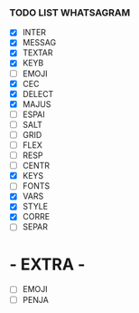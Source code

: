### TODO LIST WHATSAGRAM

- [x] INTER
- [x] MESSAG
- [x] TEXTAR
- [x] KEYB
- [ ] EMOJI
- [x] CEC
- [x] DELECT
- [x] MAJUS
- [ ] ESPAI
- [ ] SALT
- [ ] GRID
- [ ] FLEX
- [ ] RESP
- [ ] CENTR
- [x] KEYS
- [ ] FONTS
- [x] VARS
- [x] STYLE
- [x] CORRE
- [ ] SEPAR
# - EXTRA -
- [ ] EMOJI
- [ ] PENJA
